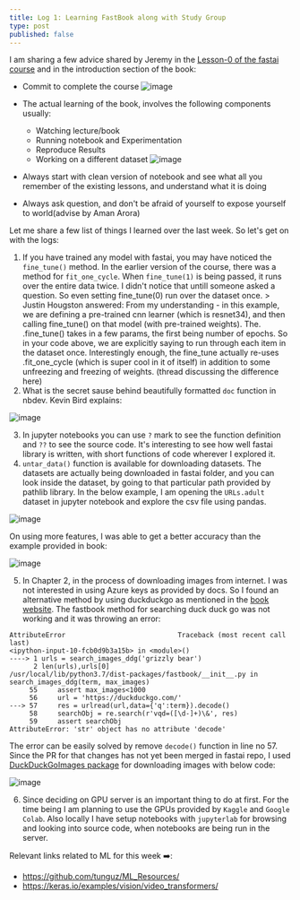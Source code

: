```yaml
---
title: Log 1: Learning FastBook along with Study Group
type: post
published: false
---
```


I am sharing a few advice shared by Jeremy in the [Lesson-0 of the fastai course](https://youtu.be/gGxe2mN3kAg) and in the introduction section of the book:

- Commit to complete the course
![image](https://user-images.githubusercontent.com/24592806/122153546-db945800-ce80-11eb-8262-90c21f441354.png)

- The actual learning of the book, involves the following components usually:

  * Watching lecture/book
  * Running notebook and Experimentation
  * Reproduce Results
  * Working on a different dataset
![image](https://user-images.githubusercontent.com/24592806/122153598-f1098200-ce80-11eb-9a74-b0c53820ba9f.png)

- Always start with clean version of notebook and see what all you remember of the existing lessons, and understand what 
it is doing

- Always ask question, and don't be afraid of yourself to expose yourself to world(advise by Aman Arora)

Let me share a few list of things I learned over the last week. So let's get on with the logs:

1. If you have trained any model with fastai, you may have noticed the `fine_tune()` method. In the earlier version of the course, there was a method for `fit_one_cycle`. When `fine_tune(1)` is being passed, it runs over the entire data twice. I didn't notice that untill someone asked a question. So even setting fine_tune(0) run over the dataset once. > Justin Hougston answered: From my understanding - in this example, we are defining a pre-trained cnn learner (which is resnet34), and then calling fine_tune() on that model (with pre-trained weights). The. .fine_tune() takes in a few params, the first being number of epochs. So in your code above, we are explicitly saying to run through each item in the dataset once. Interestingly enough, the fine_tune actually re-uses .fit_one_cycle (which is super cool in it of itself) in addition to some unfreezing and freezing of weights. (thread discussing the difference here)  
2. What is the secret sause behind beautifully formatted `doc` function in nbdev. Kevin Bird explains:

 ![image](https://user-images.githubusercontent.com/24592806/122275537-6f0d6d80-cf01-11eb-986e-581a20d91592.png)

3. In jupyter notebooks you can use `?` mark to see the function definition and `??` to see the source code. It's interesting to see how well fastai library is written, with short functions of code wherever I explored it.
4. `untar_data()` function is available for downloading datasets. The datasets are actually being downloaded in fastai folder, and you can look inside the dataset, by going to that particular path provided by pathlib library. In the below example, I am opening the `URLs.adult` dataset in jupyter notebook and explore the csv file using pandas.

![image](https://user-images.githubusercontent.com/24592806/122274783-94e64280-cf00-11eb-9284-a2e4995d834a.png)

On using more features, I was able to get a better accuracy than the example provided in book:

![image](https://user-images.githubusercontent.com/24592806/122275217-1211b780-cf01-11eb-88f4-029056a152d3.png)


5. In Chapter 2, in the process of downloading images from internet. I was not interested in using Azure keys as provided by docs. So I found an alternative method by using duckduckgo as mentioned in the [book website](https://course.fast.ai/images#DuckDuckGo). The fastbook method for searching duck duck go was not working and it was throwing an error:

```
AttributeError                            Traceback (most recent call last)
<ipython-input-10-fcb0d9b3a15b> in <module>()
----> 1 urls = search_images_ddg('grizzly bear')
      2 len(urls),urls[0]
/usr/local/lib/python3.7/dist-packages/fastbook/__init__.py in search_images_ddg(term, max_images)
     55     assert max_images<1000
     56     url = 'https://duckduckgo.com/'
---> 57     res = urlread(url,data={'q':term}).decode()
     58     searchObj = re.search(r'vqd=([\d-]+)\&', res)
     59     assert searchObj
AttributeError: 'str' object has no attribute 'decode'
```

The error can be easily solved by remove `decode()` function in line no 57. Since the PR for that changes has not yet been merged in fastai repo, I used [DuckDuckGoImages package](https://github.com/deepanprabhu/duckduckgo-images-api) for downloading images with below code:

![image](https://user-images.githubusercontent.com/24592806/122276492-76814680-cf02-11eb-8563-cedb86caaa3d.png)


6. Since deciding on GPU server is an important thing to do at first. For the time being I am planning to use the GPUs provided by `Kaggle` and `Google Colab`. Also locally I have setup notebooks with `jupyterlab` for browsing and looking into source code, when notebooks are being run in the server.


Relevant links related to ML for this week ➡️:

- https://github.com/tunguz/ML_Resources/
- https://keras.io/examples/vision/video_transformers/
